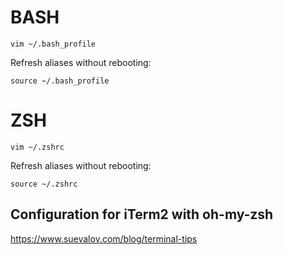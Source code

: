 # BASH

```
vim ~/.bash_profile
```

Refresh aliases without rebooting:

```
source ~/.bash_profile
```

# ZSH

```
vim ~/.zshrc
```

Refresh aliases without rebooting:

```
source ~/.zshrc
```

## Configuration for iTerm2 with oh-my-zsh
https://www.suevalov.com/blog/terminal-tips
